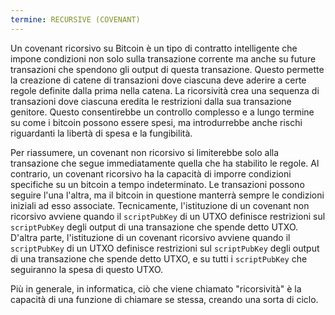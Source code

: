 ```yaml
---
termine: RECURSIVE (COVENANT)
---
```


Un covenant ricorsivo su Bitcoin è un tipo di contratto intelligente che impone condizioni non solo sulla transazione corrente ma anche su future transazioni che spendono gli output di questa transazione. Questo permette la creazione di catene di transazioni dove ciascuna deve aderire a certe regole definite dalla prima nella catena. La ricorsività crea una sequenza di transazioni dove ciascuna eredita le restrizioni dalla sua transazione genitore. Questo consentirebbe un controllo complesso e a lungo termine su come i bitcoin possono essere spesi, ma introdurrebbe anche rischi riguardanti la libertà di spesa e la fungibilità.

Per riassumere, un covenant non ricorsivo si limiterebbe solo alla transazione che segue immediatamente quella che ha stabilito le regole. Al contrario, un covenant ricorsivo ha la capacità di imporre condizioni specifiche su un bitcoin a tempo indeterminato. Le transazioni possono seguire l'una l'altra, ma il bitcoin in questione manterrà sempre le condizioni iniziali ad esso associate. Tecnicamente, l'istituzione di un covenant non ricorsivo avviene quando il `scriptPubKey` di un UTXO definisce restrizioni sul `scriptPubKey` degli output di una transazione che spende detto UTXO. D'altra parte, l'istituzione di un covenant ricorsivo avviene quando il `scriptPubKey` di un UTXO definisce restrizioni sul `scriptPubKey` degli output di una transazione che spende detto UTXO, e su tutti i `scriptPubKey` che seguiranno la spesa di questo UTXO.

Più in generale, in informatica, ciò che viene chiamato "ricorsività" è la capacità di una funzione di chiamare se stessa, creando una sorta di ciclo.